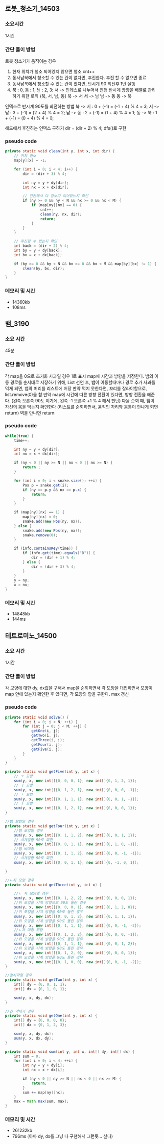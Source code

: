 ## 로봇_청소기_14503
### 소요시간
1시간

### 간단 풀이 방법
로봇 청소기가 움직이는 경우
1. 현재 위치가 청소 되어있지 않으면 청소 cnt++
2. 동서남북에서 청소할 수 있는 칸이 없다면, 후진한다. 후진 할 수 없으면 종료
3. 동서남북에서 청소할 수 있는 칸이 있다면, 반시계 90 회전후 1번 실행
4. 북 : 0, 동 : 1, 남 : 2, 3: 서 -> 인데스로 나누어서 진행
반시계 방향을 배열로 관리하기 위한 로직 {북, 서, 남, 동}
북 -> 서
서 -> 남
남 -> 동
동 -> 북

인덱스로 반시계 90도를 회전하는 방법
북 -> 서 : 0 + (-1) = (-1 + 4) % 4 = 3;
서 -> 남 : 3 + (-1) = (2 + 4) % 4 = 2;
남 -> 동 : 2 + (-1) = (1 + 4) % 4 = 1;
동 -> 북 : 1 + (-1) = (0 + 4) % 4 = 0;

헤드에서 후진하는 인덱스 구하기
dir = (dir + 2) % 4;
dfs()로 구현

### pseudo code
```java
private static void clean(int y, int x, int dir) {
    // 위치 청소
    map[y][x] = -1;

    for (int i = 0; i < 4; i++) {
        dir = (dir + 3) % 4;

        int ny = y + dy[dir];
        int nx = x + dx[dir];

        // 전진해서 다 청소가 되어있느지 확인
        if (ny >= 0 && ny < N && nx >= 0 && nx < M) {
            if (map[ny][nx] == 0) {
                cnt++;
                clean(ny, nx, dir);
                return;
            }
        }
    }

    // 후진할 수 있는지 확인
    int back = (dir + 2) % 4;
    int by = y + dy[back];
    int bx = x + dx[back];

    if (by >= 0 && by < N && bx >= 0 && bx < M && map[by][bx] != 1) {
        clean(by, bx, dir);
    }
}
```

### 메모리 및 시간
- 14360kb
- 108ms

## 뱀_3190
### 소요 시간
45분

### 간단 풀이 방법
각 map을 0으로 초기화
사과일 경우 1로 표시
map에 시간과 방향을 저장한다.
뱀의 이동 경로를 순서대로 저장하기 위해, List 선언 후, 뱀이 이동할때마다 경로 추가
사과를 먹게 되면, 뱀의 머리를 리스트에 저장
만약 먹지 못한다면, 꼬리를 잘라야함으로, list.remove(0)을 함
만약 map에 시간에 따른 방향 전환이 있다면, 방향 전환을 해준다. (왼쪽 오른쪽 90도 이기에, 왼쪽 -1 오른쪽 +1 % 4 해서 판단)
다음 순회 때, 뱀이 자신의 몸을 먹는지 확인한다 (리스트를 순회하면서, 움직인 자리와 몸통이 만나게 되면 return)
벽을 만나면 return

### pseudo code
```java
while(true) {
    time++;

    int ny = y + dy[dir];
    int nx = x + dx[dir];

    if (ny < 0 || ny >= N || nx < 0 || nx >= N) {
        return ;
    }

    for (int i = 0; i < snake.size(); ++i) {
        Pos p = snake.get(i);
        if (ny == p.y && nx == p.x) {
            return;
        }
    }

    if (map[ny][nx] == 1) {
        map[ny][nx] = 0;
        snake.add(new Pos(ny, nx));
    } else {
        snake.add(new Pos(ny, nx));
        snake.remove(0);
    }

    if (info.containsKey(time)) {
        if (info.get(time).equals("D")) {
            dir = (dir + 1) % 4;
        } else {
            dir = (dir + 3) % 4;
        }
    }
    y = ny;
    x = nx;
}
```

### 메모리 및 시간
- 14848kb
- 144ms

## 테트로미노_14500
### 소요 시간
1시간

### 간단 풀이 방법
각 모양에 대한 dy, dx값을 구해서 map을 순회하면서 각 모양을 대입하면서 모양이 map 안에 있는지 확인한 후 있다면, 각 모양의 합을 구한다.
max 갱신

### pseudo code
```java
private static void solve() {
    for (int i = 0; i < N; ++i) {
        for (int j = 0; j < M; ++j) {
            getOne(i, j);
            getTwo(i, j);
            getThree(i, j);
            getFour(i, j);
            getFive(i, j);
        }
    }
}

private static void getFive(int y, int x) {
    // ㅜ 모양
    sum(y, x, new int[]{0, 0, 0, 1}, new int[]{0, 1, 2, 1});
    // ㅓ 오양
    sum(y, x, new int[]{0, 1, 2, 1}, new int[]{0, 0, 0, -1});
    // ㅗ 모양
    sum(y, x, new int[]{0, 1, 1, 1}, new int[]{0, 0, 1, -1});
    // ㅏ 모양
    sum(y, x, new int[]{0, 1, 2, 1}, new int[]{0, 0, 0, 1});
}

//뱀 모양일 경우
private static void getFour(int y, int x) {
    //뱀 모양일 경우
    sum(y, x, new int[]{0, 1, 1, 2}, new int[]{0, 0, 1, 1});
    // 시계방향 90도 회전
    sum(y, x, new int[]{0, 0, 1, 1}, new int[]{0, 1, 0, -1});
    //뱀 비대칭
    sum(y, x, new int[]{0, 1, 1, 2}, new int[]{0, 0, -1, -1});
    // 시계방향 90도 회전
    sum(y, x, new int[]{0, 0, 1, 1}, new int[]{0, -1, 0, 1});

}

//ㄴ자 모양 경우
private static void getThree(int y, int x) {

    //ㄴ 자 모양일 경우
    sum(y, x, new int[]{0, 1, 2, 2}, new int[]{0, 0, 0, 1});
    //위 모양을 시계 방향으로 90도 돌린 경우
    sum(y, x, new int[]{0, 0, 0, 1}, new int[]{0, 1, 2, 0});
    //위 모양을 시계 방향을 90도 돌린 경우
    sum(y, x, new int[]{0, 0, 1, 2}, new int[]{0, 1, 1, 1});
    //위 모양을 시계 방향을 90도 돌린 경우
    sum(y, x, new int[]{0, 1, 1, 1}, new int[]{0, 0, -1, -2});
    //ㄴ자 대칭 모양
    sum(y, x, new int[]{0, 1, 2, 2}, new int[]{0, 0, 0, -1});
    //위 모양을 시계 방향을 90도 돌린 경우
    sum(y, x, new int[]{0, 1, 1, 1}, new int[]{0, 0, 1, 2});
    //위 모양을 시계 방향을 90도 돌린 경우
    sum(y, x, new int[]{0, 1, 2, 0}, new int[]{0, 0, 0, 1});
    //위 모양을 시계 방향을 90도 돌린 경우
    sum(y, x, new int[]{0, 1, 0, 0}, new int[]{0, 0, -1, -2});
}

//정사각형 경우
private static void getTwo(int y, int x) {
    int[] dy = {0, 0, 1, 1};
    int[] dx = {0, 1, 0, 1};

    sum(y, x, dy, dx);
}

//긴 막대기 경우
private static void getOne(int y, int x) {
    int[] dy = {0, 0, 0, 0};
    int[] dx = {0, 1, 2, 3};

    sum(y, x, dy, dx);
    sum(y, x, dx, dy);
}

private static void sum(int y, int x, int[] dy, int[] dx) {
    int sum = 0;
    for (int i = 0; i < 4; ++i) {
        int ny = y + dy[i];
        int nx = x + dx[i];

        if (ny < 0 || ny >= N || nx < 0 || nx >= M) {
            return;
        }
        sum += map[ny][nx];
    }
    max = Math.max(sum, max);
}
```

### 메모리 및 시간
- 261232kb
- 796ms (아마 dy, dx를 그냥 다 구현해서 그런듯... 싶다)